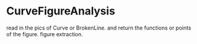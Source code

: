 # CurveFigureAnalysis
read in the pics of Curve or BrokenLine.
and return the functions or points of the figure.
figure extraction.
